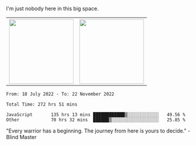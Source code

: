 I'm just nobody here in this big space.
<table>
  <tr>
    <th>
        <img height="175em" src="https://github-readme-stats.vercel.app/api/top-langs/?username=introbond&hide=css,html&layout=compact&theme=nord" />
    </th>
    <th><img height="175em" src="https://github-readme-stats.vercel.app/api/?username=introbond&theme=nord&show_icons=true&hide_border=true&&count_private=true&include_all_commits=true" /></th>
  </tr>
</table>

<!--START_SECTION:waka-->

```text
From: 18 July 2022 - To: 22 November 2022

Total Time: 272 hrs 51 mins

JavaScript       135 hrs 13 mins ████████████▒░░░░░░░░░░░░   49.56 %
Other            70 hrs 32 mins  ██████▒░░░░░░░░░░░░░░░░░░   25.85 %
```

<!--END_SECTION:waka-->

"Every warrior has a beginning. The journey from here is yours to decide."  -Blind Master
